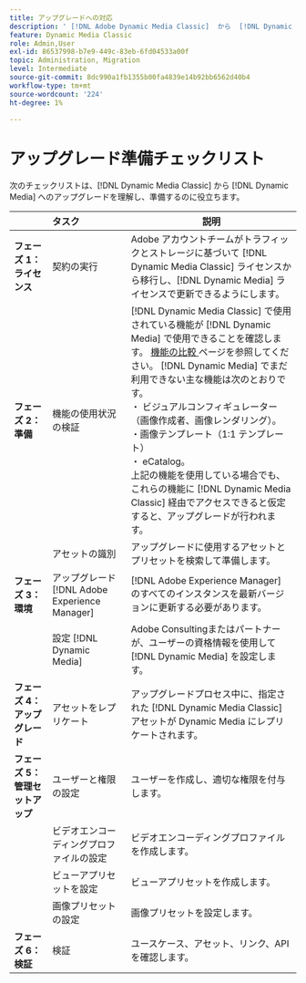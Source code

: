 ```yaml
---
title: アップグレードへの対応
description: ' [!DNL Adobe Dynamic Media Classic]  から  [!DNL Dynamic Media]  に進みたい場合は、アップグレード準備チェッ  [!DNL Adobe Experience Manager] リストが表示されます。'
feature: Dynamic Media Classic
role: Admin,User
exl-id: 86537998-b7e9-449c-83eb-6fd04533a00f
topic: Administration, Migration
level: Intermediate
source-git-commit: 8dc990a1fb1355b00fa4839e14b92bb6562d40b4
workflow-type: tm+mt
source-wordcount: '224'
ht-degree: 1%

---
```


# アップグレード準備チェックリスト

次のチェックリストは、[!DNL Dynamic Media Classic] から [!DNL Dynamic Media] へのアップグレードを理解し、準備するのに役立ちます。

|  | タスク | 説明 |
| :--- | :--- | --- |
| **フェーズ 1：ライセンス** | 契約の実行 | Adobe アカウントチームがトラフィックとストレージに基づいて [!DNL Dynamic Media Classic] ライセンスから移行し、[!DNL Dynamic Media] ライセンスで更新できるようにします。 |
| **フェーズ 2：準備** | 機能の使用状況の検証 | [!DNL Dynamic Media Classic] で使用されている機能が [!DNL Dynamic Media] で使用できることを確認します。 [ 機能の比較 ](/help/using/upgrade-feature-comparison.md) ページを参照してください。 [!DNL Dynamic Media] でまだ利用できない主な機能は次のとおりです。<br>・ ビジュアルコンフィギュレーター（画像作成者、画像レンダリング）。<br>・画像テンプレート（1:1 テンプレート）<br>・ eCatalog。<br> 上記の機能を使用している場合でも、これらの機能に [!DNL Dynamic Media Classic] 経由でアクセスできると仮定すると、アップグレードが行われます。 |
|   | アセットの識別 | アップグレードに使用するアセットとプリセットを検索して準備します。 |
| **フェーズ 3：環境** | アップグレード [!DNL Adobe Experience Manager] | [!DNL Adobe Experience Manager] のすべてのインスタンスを最新バージョンに更新する必要があります。 |
|   | 設定 [!DNL Dynamic Media] | Adobe Consultingまたはパートナーが、ユーザーの資格情報を使用して [!DNL Dynamic Media] を設定します。 |
| **フェーズ 4：アップグレード** | アセットをレプリケート | アップグレードプロセス中に、指定された [!DNL Dynamic Media Classic] アセットが Dynamic Media にレプリケートされます。 |
| **フェーズ 5：管理セットアップ** | ユーザーと権限の設定 | ユーザーを作成し、適切な権限を付与します。 |
|   | ビデオエンコーディングプロファイルの設定 | ビデオエンコーディングプロファイルを作成します。 |
|   | ビューアプリセットを設定 | ビューアプリセットを作成します。 |
|   | 画像プリセットの設定 | 画像プリセットを設定します。 |
| **フェーズ 6：検証** | 検証 | ユースケース、アセット、リンク、API を確認します。 |
